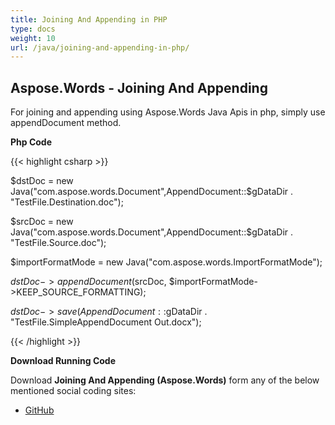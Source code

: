 ```yaml
---
title: Joining And Appending in PHP
type: docs
weight: 10
url: /java/joining-and-appending-in-php/
---
```


## **Aspose.Words - Joining And Appending**
For joining and appending using Aspose.Words Java Apis in php, simply use appendDocument method.

**Php Code**

{{< highlight csharp >}}

 $dstDoc = new Java("com.aspose.words.Document",AppendDocument::$gDataDir . "TestFile.Destination.doc");

$srcDoc = new Java("com.aspose.words.Document",AppendDocument::$gDataDir . "TestFile.Source.doc");

$importFormatMode = new Java("com.aspose.words.ImportFormatMode");

$dstDoc->appendDocument($srcDoc, $importFormatMode->KEEP_SOURCE_FORMATTING);

$dstDoc->save(AppendDocument::$gDataDir . "TestFile.SimpleAppendDocument Out.docx");

{{< /highlight >}}

**Download Running Code**

Download **Joining And Appending (Aspose.Words)** form any of the below mentioned social coding sites:

- [GitHub](https://github.com/aspose-words/Aspose.Words-for-Java/blob/master/Plugins/Aspose_Words_Java_for_PHP/src/programmingwithdocuments/joiningandappending/php/AppendDocument.php)
